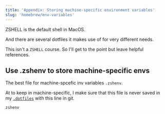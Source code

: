 ```yaml
---
title: 'Appendix: Storing machine-specific environment variables'
slug: 'homebrew/env-variables'
---
```


ZSHELL is the default shell in MacOS.

And there are several dotfiles it makes use of for very different needs.

This isn't a `ZSHELL` course. So I'll get to the point but leave helpful references.

<!-- link to docs on zsh -->

## Use .zshenv to store machine-specific envs

The best file for machine-spcefic inv variables `.zshenv`.

At to keep in machine-specific, I make sure that this file is never saved in my [`.dotfiles`](https://chantastic/.dotfiles) with this line in git.

```txt file=".gitignore"
zshenv
```

<!-- pitch course on managing dotfiles -->
